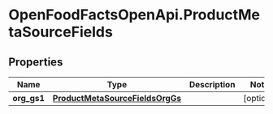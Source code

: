 # OpenFoodFactsOpenApi.ProductMetaSourceFields

## Properties

Name | Type | Description | Notes
------------ | ------------- | ------------- | -------------
**org_gs1** | [**ProductMetaSourceFieldsOrgGs**](ProductMetaSourceFieldsOrgGs.md) |  | [optional] 


